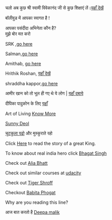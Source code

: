 ﻿चलो अब कुछ श्री स्वामी विवेकानंद जी से कुछ शिक्षाएं लें।[यहाँ देखें](swami-vivekananda/swami-vivekananda.md)

बॉलीवुड में आपका स्वागत है !

आपका पसंदीदा अभिनेता कौन है?      
मुझे बोर मत करो

SRK ,[go here](actor1/srk.md)

Salman,[go here](actor2/salman.md)

Amithab, [go here](actor3/amithab.md)

Hrithik Roshan, [यहाँ देखें](hrithik/hrithik.md)

shraddha kappor,[go here](shraddha/shraddha.md)

आमीर खान को तो भूल ही गए थे ये लोग | 
[यहाँ दबाये  ](./actor4/aamir.md)

दीपिका पादुकोन  के लिए
[ यहाँ  ](./actor5/deepika.md)

Art of Living [Know More](art-of-living/art-of-living.md)

[Sunny Deol](Sunny_Deol/sunny.md)

[चुटकुला पढो](joke/joke.md) और मुस्कुराते रहो

Click [Here](king/king.md) to read the story of a great King.

To know about real india hero click [Bhagat Singh](Bhagat_Singh/bhagat_singh.md)

Check out [Alia Bhatt](https://www.instagram.com/aliaabhatt/?hl=en)

Check out similar courses at [udacity](http://www.udacity.com/)

Check out [Tiger Shroff](https://www.instagram.com/tigerjackieshroff/?hl=en)

Checkout [Babita Phogat](https://www.instagram.com/explore/tags/babitaphogat/)

Why are you reading this line?

आज बात करतो है [Deepa malik](./athelete/deepamalik.md)
